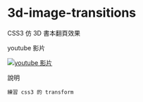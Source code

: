 3d-image-transitions
====================

CSS3 仿 3D 書本翻頁效果


youtube 影片

[![youtube 影片](http://img.youtube.com/vi/ieyxXpgEBvw/0.jpg)](http://www.youtube.com/watch?v=ieyxXpgEBvw)

說明

    練習 css3 的 transform
